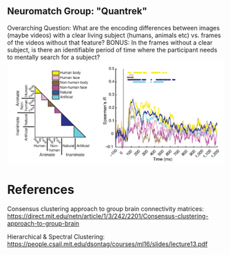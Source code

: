## Neuromatch Group: "Quantrek"
Overarching Question: What are the encoding differences between images (maybe videos) with a clear living subject (humans, animals etc) vs. frames of the videos without that feature? BONUS: In the frames without a clear subject, is there an identifiable period of time where the participant needs to mentally search for a subject?
![alt text](https://github.com/clachevv/neuro-match-project/blob/main/pictures/pic.png)

# References
Consensus clustering approach to group brain connectivity matrices: https://direct.mit.edu/netn/article/1/3/242/2201/Consensus-clustering-approach-to-group-brain 


Hierarchical & Spectral Clustering: https://people.csail.mit.edu/dsontag/courses/ml16/slides/lecture13.pdf

